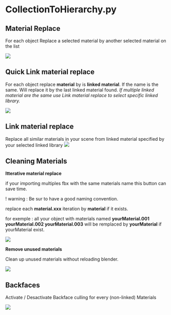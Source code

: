 # CollectionToHierarchy.py

## Material Replace

For each object Replace a selected material by another selected material on the list

![](http://www.matthispralat.fr/wp-content/uploads/2019/MaterialReplace/Material_Replace.gif)

## Quick Link material replace

For each object replace **material** by is **linked material**. If the name is the same. 
Will replace it by the last linked material found. 
*If multiple linked material are the same use Link material replace to select specific linked library.*

![](http://www.matthispralat.fr/wp-content/uploads/2019/MaterialReplace/Linked_material_replace.gif)


## Link material replace

Replace all similar materials in your scene from linked material specified by your selected linked library 
![](http://www.matthispralat.fr/wp-content/uploads/2019/MaterialReplace/Linked_material_replace_adv.gif)

## Cleaning Materials

**Itterative material replace**

if your importing multiples fbx with the same materials name this button can save time.

! warning : Be sur to have a good naming convention. 

replace each **material.xxx** iteration by **material** if it exists.

for exemple : all your object with materials named **yourMaterial.001 yourMaterial.002 yourMaterial.003** will be remplaced by **yourMaterial**
if yourMaterial exist.

![](http://www.matthispralat.fr/wp-content/uploads/2019/MaterialReplace/Itterative_Material_Replace.gif)

**Remove unused materials**

Clean up unused materials without reloading blender. 

![](http://www.matthispralat.fr/wp-content/uploads/2019/MaterialReplace/Remove_Unused_Materials.gif)

## Backfaces

Activate / Desactivate Backface culling for every (non-linked) Materials 

![](http://www.matthispralat.fr/wp-content/uploads/2019/MaterialReplace/Back_FaceMat.gif)
